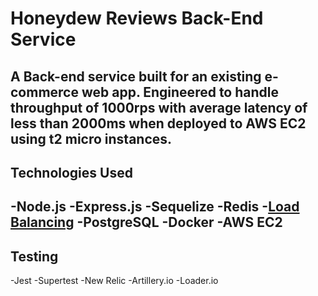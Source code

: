 # Honeydew Reviews Back-End Service

A Back-end service built for an existing e-commerce web app. Engineered to handle throughput of 1000rps with average latency of less than 2000ms when deployed to AWS EC2 using t2 micro instances.
---
## Technologies Used
-Node.js
-Express.js
-Sequelize
-Redis
-[Load Balancing](https://https://github.com/matthewwrobel/load_balancer)
-PostgreSQL
-Docker
-AWS EC2
---
## Testing
-Jest
-Supertest
-New Relic
-Artillery.io
-Loader.io

